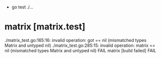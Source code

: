 + go test ./...
# matrix [matrix.test]
./matrix_test.go:165:16: invalid operation: got == nil (mismatched types Matrix and untyped nil)
./matrix_test.go:285:15: invalid operation: matrix == nil (mismatched types Matrix and untyped nil)
FAIL	matrix [build failed]
FAIL
